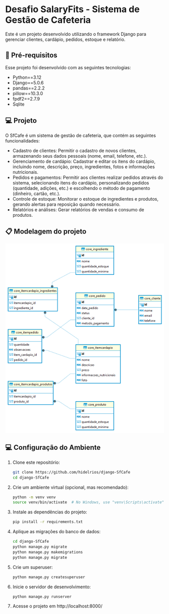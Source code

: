 # Desafio SalaryFits - Sistema de Gestão de Cafeteria

Este é um projeto desenvolvido utilizando o framework Django  para gerenciar clientes, cardápio, pedidos, estoque e relatório.

## 🚀 Pré-requisitos

Esse projeto foi desenvolvido com as seguintes tecnologias:

- Python==3.12
- Django==5.0.6
- pandas==2.2.2
- pillow==10.3.0
- fpdf2==2.7.9
- Sqlite

## 💻 Projeto

O SfCafe é um sistema de gestão de cafeteria, que contém as seguintes funcionalidades:

- Cadastro de clientes: Permitir o cadastro de novos clientes, armazenando seus dados pessoais (nome, email, telefone, etc.).
- Gerenciamento de cardápio: Cadastrar e editar os itens do cardápio, incluindo nome,
descrição, preço, ingredientes, fotos e informações nutricionais.
- Pedidos e pagamentos: Permitir aos clientes realizar pedidos através do sistema,
selecionando itens do cardápio, personalizando pedidos (quantidade, adições, etc.) e
escolhendo o método de pagamento (dinheiro, cartão, etc.).
- Controle de estoque: Monitorar o estoque de ingredientes e produtos, gerando alertas para
reposição quando necessário.
- Relatórios e análises: Gerar relatórios de vendas e consumo de produtos.

## 📋 Modelagem do projeto

![Diagrama de classe](media/core_er.png)

## 💻 Configuração do Ambiente

1. Clone este repositório:
   ```bash
   git clone https://github.com/hidelrios/django-SfCafe
   cd django-SfCafe
   ```
2. Crie um ambiente virtual (opcional, mas recomendado):
   ```bash
   python -m venv venv
   source venv/bin/activate  # No Windows, use "venv\Scripts\activate"
   ```
3. Instale as dependências do projeto:
   ```bash
   pip install -r requirements.txt
   ```
4. Aplique as migrações do banco de dados:
   ```bash
   cd django-SfCafe
   python manage.py migrate
   python manage.py makemigrations
   python manage.py migrate
   ```
5. Crie um superuser:
   ```bash
   python manage.py createsuperuser
   ```
6. Inicie o servidor de desenvolvimento:
   ```bash
   python manage.py runserver
   ```
7. Acesse o projeto em http://localhost:8000/
